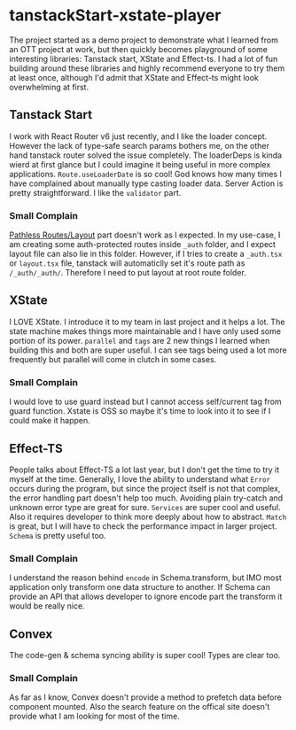 # tanstackStart-xstate-player

The project started as a demo project to demonstrate what I learned from an OTT project at work, but then quickly becomes playground of some interesting libraries: Tanstack start, XState and Effect-ts. I had a lot of fun building around these libraries and highly recommend everyone to try them at least once, although I'd admit that XState and Effect-ts might look overwhelming at first.

## Tanstack Start
I work with React Router v6 just recently, and I like the loader concept. However the lack of type-safe search params bothers me, on the other hand tanstack router solved the issue completely. The loaderDeps is kinda wierd at first glance but I could imagine it being useful in more complex applications. `Route.useLoaderDate` is so cool! God knows how many times I have complained about manually type casting loader data. Server Action is pretty straightforward. I like the `validator` part.

### Small Complain
[Pathless Routes/Layout](https://tanstack.com/router/latest/docs/framework/react/guide/routing-concepts#pathless-routes) part doesn't work as I expected. In my use-case, I am creating some auth-protected routes inside `_auth` folder, and I expect layout file can also lie in this folder. However, if I tries to create a `_auth.tsx` or `layout.tsx` file, tanstack will automaticlly set it's route path as `/_auth/_auth/`. Therefore I need to put layout at root route folder.

## XState
I LOVE XState. I introduce it to my team in last project and it helps a lot. The state machine makes things more maintainable and I have only used some portion of its power. `parallel` and `tags` are 2 new things I learned when building this and both are super useful. I can see tags being used a lot more frequently but parallel will come in clutch in some cases. 

### Small Complain
I would love to use guard instead but I cannot access self/current tag from guard function. Xstate is OSS so maybe it's time to look into it to see if I could make it happen. 

## Effect-TS
People talks about Effect-TS a lot last year, but I don't get the time to try it myself at the time. Generally, I love the ability to understand what `Error` occurs during the program, but since the project itself is not that complex, the error handling part doesn't help too much. Avoiding plain try-catch and unknown error type are great for sure. `Services` are super cool and useful. Also it requires developer to think more deeply about how to abstract. `Match` is great, but I will have to check the performance impact in larger project. `Schema` is pretty useful too.

### Small Complain
I understand the reason behind `encode` in Schema.transform, but IMO most application only transform one data structure to another. If Schema can provide an API that allows developer to ignore encode part the transform it would be really nice. 

## Convex
The code-gen & schema syncing ability is super cool! Types are clear too.

### Small Complain
As far as I know, Convex doesn't provide a method to prefetch data before component mounted. Also the search feature on the offical site doesn't provide what I am looking for most of the time.